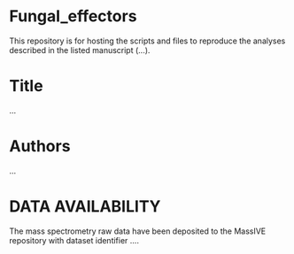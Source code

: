 # Fungal_effectors
This repository is for hosting the scripts and files to reproduce the analyses described in the listed manuscript (...). 

# Title
...

# Authors
...

# DATA AVAILABILITY
The mass spectrometry raw data have been deposited to the MassIVE repository with dataset identifier ....
